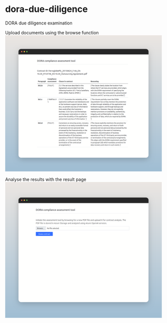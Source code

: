 # dora-due-diligence
DORA due diligence examination

Upload documents using the browse function
![design](img/dora1.png)

Analyse the results with the result page
![design](img/dora2.png)
